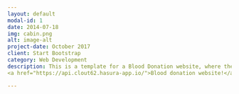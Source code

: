 ```yaml
---
layout: default
modal-id: 1
date: 2014-07-18
img: cabin.png
alt: image-alt
project-date: October 2017
client: Start Bootstrap
category: Web Development
description: This is a template for a Blood Donation website, where the goal is establishing a link between donors and hospitals.
<a href="https://api.clout62.hasura-app.io/">Blood donation website!</a>

---
```


